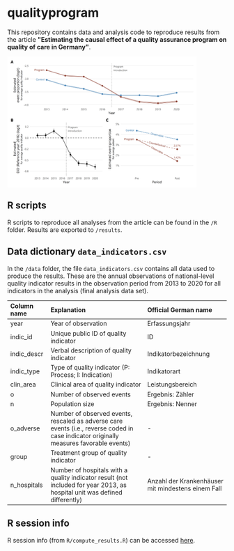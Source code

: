 # qualityprogram

This repository contains data and analysis code to reproduce results from the article **"Estimating the causal effect of a quality assurance program on quality of care in Germany"**.

<div style="display: flex;"> 
  <img src="results/figure_did_results.png" style="height: 300px;"> 
</div> 

## R scripts

R scripts to reproduce all analyses from the article can be found in the `/R` folder. Results are exported to `/results`.

## Data dictionary `data_indicators.csv`

In the `/data` folder, the file `data_indicators.csv` contains all data used to produce the results. These are the annual observations of national-level quality indicator results in the observation period from 2013 to 2020 for all indicators in the analysis (final analysis data set).

|Column name |Explanation                                                                                                                             |Official German name                               |
|:-----------|:---------------------------------------------------------------------------------------------------------------------------------------|:--------------------------------------------------|
|year        |Year of observation                                                                                                                     |Erfassungsjahr                                     |
|indic_id    |Unique public ID of quality indicator                                                                                                   |ID                                                 |
|indic_descr |Verbal description of quality indicator                                                                                                 |Indikatorbezeichnung                               |
|indic_type  |Type of quality indicator (P: Process; I: Indication)                                                                                   |Indikatorart                                       |
|clin_area   |Clinical area of quality indicator                                                                                                      |Leistungsbereich                                   |
|o           |Number of observed events                                                                                                               |Ergebnis: Zähler                                   |
|n           |Population size                                                                                                                         |Ergebnis: Nenner                                   |
|o_adverse   |Number of observed events, rescaled as adverse care events (i.e., reverse coded in case indicator originally measures favorable events) |-                                                  |
|group       |Treatment group of quality indicator                                                                                                    |-                                                  |
|n_hospitals |Number of hospitals with a quality indicator result (not included for year 2013, as hospital unit was defined differently)              |Anzahl der Krankenhäuser mit mindestens einem Fall |

## R session info

R session info (from `R/compute_results.R`) can be accessed <a href="sessionInfo.txt">here</a>.

